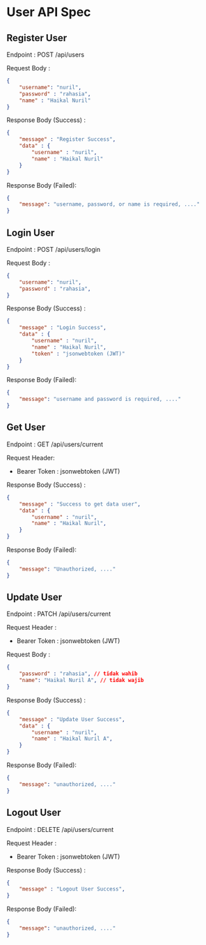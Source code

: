 # User API Spec

## Register User

Endpoint : POST /api/users

Request Body :

```Json
{
    "username": "nuril",
    "password" : "rahasia",
    "name" : "Haikal Nuril"
}
```
Response Body (Success) :

```Json
{
    "message" : "Register Success",
    "data" : {
        "username" : "nuril",
        "name" : "Haikal Nuril"
    }
}
```

Response Body (Failed):

```Json
{
    "message": "username, password, or name is required, ...."
}
```

## Login User

Endpoint : POST /api/users/login

Request Body :

```Json
{
    "username": "nuril",
    "password" : "rahasia",
}
```
Response Body (Success) :

```Json
{
    "message" : "Login Success",
    "data" : {
        "username" : "nuril",
        "name" : "Haikal Nuril",
        "token" : "jsonwebtoken (JWT)"
    }
}
```

Response Body (Failed):

```Json
{
    "message": "username and password is required, ...."
}
```

## Get User

Endpoint : GET /api/users/current

Request Header:

- Bearer Token : jsonwebtoken (JWT)

Response Body (Success) :

```Json
{
    "message" : "Success to get data user",
    "data" : {
        "username" : "nuril",
        "name" : "Haikal Nuril",
    }
}
```

Response Body (Failed):

```Json
{
    "message": "Unauthorized, ...."
}
```

## Update User

Endpoint : PATCH /api/users/current

Request Header :

- Bearer Token : jsonwebtoken (JWT)

Request Body :

```Json
{
    "password" : "rahasia", // tidak wahib
    "name": "Haikal Nuril A", // tidak wajib
}
```
Response Body (Success) :

```Json
{
    "message" : "Update User Success",
    "data" : {
        "username" : "nuril",
        "name" : "Haikal Nuril A",
    }
}
```

Response Body (Failed):

```Json
{
    "message": "unauthorized, ...."
}
```

## Logout User

Endpoint : DELETE /api/users/current

Request Header :

- Bearer Token : jsonwebtoken (JWT)

Response Body (Success) :

```Json
{
    "message" : "Logout User Success",
}
```

Response Body (Failed):

```Json
{
    "message": "unauthorized, ...."
}
```